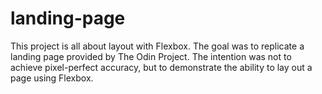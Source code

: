 # landing-page
This project is all about layout with Flexbox. The goal was to replicate a landing page provided by The Odin Project. The intention was not to achieve pixel-perfect accuracy, but to demonstrate the ability to lay out a page using Flexbox.